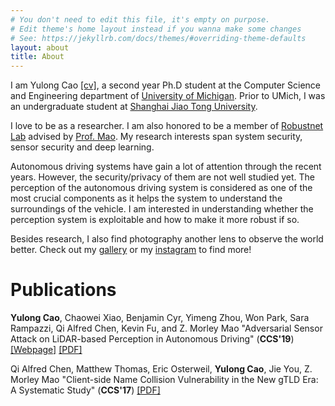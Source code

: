 ```yaml
---
# You don't need to edit this file, it's empty on purpose.
# Edit theme's home layout instead if you wanna make some changes
# See: https://jekyllrb.com/docs/themes/#overriding-theme-defaults
layout: about
title: About
---
```


I am Yulong Cao [[cv]]({{site.url}}/assets/cv.pdf), a second year Ph.D student at the Computer Science and Engineering department of [University of Michigan](https://www.eecs.umich.edu/cse/). Prior to UMich, I was an undergraduate student at [Shanghai Jiao Tong University](http://www.sjtu.edu.cn/).

I love to be as a researcher. I am also honored to be a member of [Robustnet Lab](http://vhosts.eecs.umich.edu/robustnet) advised by [Prof. Mao](http://web.eecs.umich.edu/~zmao/). My research interests span system security, sensor security and deep learning.


Autonomous driving systems have gain a lot of attention through the recent years. However, the security/privacy of them are not well studied yet. The perception of the autonomous driving system is considered as one of the most crucial components as it helps the system to understand the surroundings of the vehicle. I am interested in understanding whether the perception system is exploitable and how to make it more robust if so.

Besides research, I also find photography another lens to observe the world better. Check out my [gallery](/gallery) or my [instagram](https://www.instagram.com/kikacaty/) to find more!

# Publications

**Yulong Cao**, Chaowei Xiao, Benjamin Cyr, Yimeng Zhou, Won Park, Sara Rampazzi, Qi Alfred Chen, Kevin Fu, and Z. Morley Mao
"Adversarial Sensor Attack on LiDAR-based Perception in Autonomous Driving" (**CCS'19**) [[Webpage]](https://sites.google.com/umich.edu/advlidar/) [[PDF]](https://arxiv.org/abs/1907.06826)

Qi Alfred Chen, Matthew Thomas, Eric Osterweil, **Yulong Cao**, Jie You, Z. Morley Mao
"Client-side Name Collision Vulnerability in the New gTLD Era: A Systematic Study" (**CCS'17**) [[PDF]](https://www.ics.uci.edu/~alfchen/alfred_ccs17.pdf)
